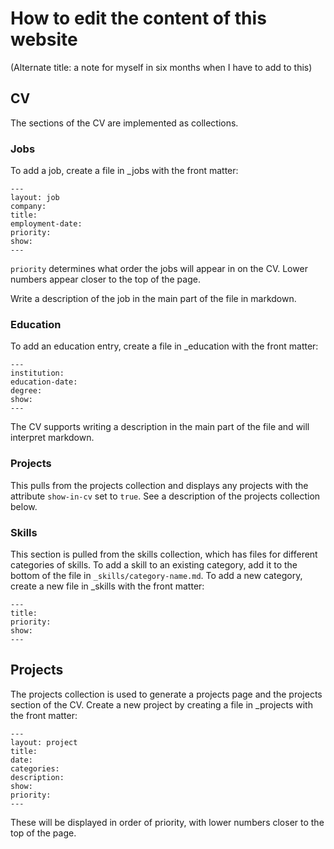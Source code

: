 # How to edit the content of this website 
(Alternate title: a note for myself in six months when I have to add to this)

## CV
The sections of the CV are implemented as collections.
### Jobs
To add a job, create a file in \_jobs with the front matter:

    ---
    layout: job
    company: 
    title: 
    employment-date: 
    priority: 
    show:
    ---

`priority` determines what order the jobs will appear in on the CV. Lower numbers appear closer to the top of the page.

Write a description of the job in the main part of the file in markdown.

### Education
To add an education entry, create a file in \_education with the front matter:

    ---
    institution: 
    education-date: 
    degree: 
    show: 
    ---

The CV supports writing a description in the main part of the file and will interpret markdown.

### Projects
This pulls from the projects collection and displays any projects with the attribute `show-in-cv` set to `true`. See a description of the projects collection below.

### Skills
This section is pulled from the skills collection, which has files for different categories of skills. To add a skill to an existing category, add it to the bottom of the file in `_skills/category-name.md`. To add a new category, create a new file in \_skills with the front matter:

    ---
    title: 
    priority: 
    show: 
    ---

## Projects
The projects collection is used to generate a projects page and the projects section of the CV. Create a new project by creating a file in \_projects with the front matter:

    ---
    layout: project
    title:  
    date: 
    categories: 
    description: 
    show: 
    priority: 
    ---

These will be displayed in order of priority, with lower numbers closer to the top of the page.
